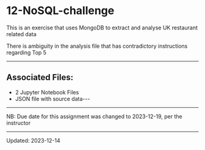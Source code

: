 # 12-NoSQL-challenge

<p>This is an exercise that uses MongoDB to extract and analyse UK restaurant related data</p>
<p> There is ambiguity in the analysis file that has contradictory instructions regarding Top 5</p>

----

## Associated Files:
- 2 Jupyter Notebook Files
- JSON file with source data---

----

NB: Due date for this assignment was changed to 2023-12-19, per the instructor

----

Updated: 2023-12-14
